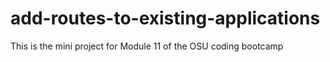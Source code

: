 # add-routes-to-existing-applications
This is the mini project for Module 11 of the OSU coding bootcamp
